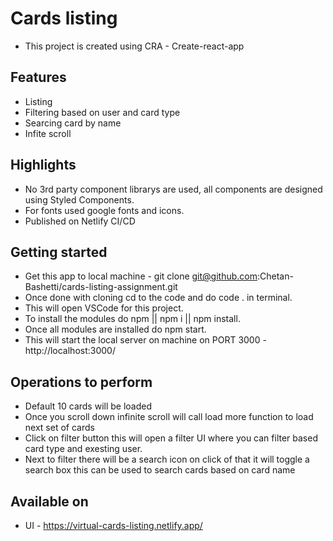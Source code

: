 # Cards listing

- This project is created using CRA - Create-react-app

## Features

- Listing
- Filtering based on user and card type
- Searcing card by name
- Infite scroll

## Highlights

- No 3rd party component librarys are used, all components are designed using Styled Components.
- For fonts used google fonts and icons.
- Published on Netlify CI/CD

## Getting started

- Get this app to local machine - git clone git@github.com:Chetan-Bashetti/cards-listing-assignment.git
- Once done with cloning cd to the code and do code . in terminal.
- This will open VSCode for this project.
- To install the modules do npm || npm i || npm install.
- Once all modules are installed do npm start.
- This will start the local server on machine on PORT 3000 - http://localhost:3000/

## Operations to perform

- Default 10 cards will be loaded
- Once you scroll down infinite scroll will call load more function to load next set of cards
- Click on filter button this will open a filter UI where you can filter based card type and exesting user.
- Next to filter there will be a search icon on click of that it will toggle a search box this can be used to search cards based on card name

## Available on

- UI - https://virtual-cards-listing.netlify.app/
